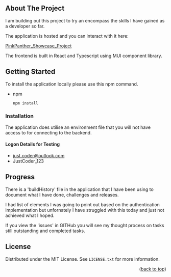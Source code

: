<!-- ABOUT THE PROJECT -->

## About The Project

I am building out this project to try an encompass the skills I have gained as a developer so far.

The application is hosted and you can interact with it here:

[PinkPanther_Showcase_Project](https://pinkpantherreact.netlify.app/)

The frontend is built in React and Typescript using MUI component library.

<!-- GETTING STARTED -->

## Getting Started

To install the application locally please use this npm command.

- npm
  ```sh
  npm install
  ```

### Installation

The application does utilise an environment file that you will not have access to for connecting to the backend.

#### Logon Details for Testing

- just.coder@outlook.com
- JustCoder_123

<!-- USAGE EXAMPLES -->

## Progress

There is a 'buildHistory' file in the application that I have been using to document what I have done, challenges and releases.

I had list of elements I was going to point out based on the authentication implementation but unfornately I have struggled with this today and just not achieved what I hoped.

If you view the 'issues' in GITHub you will see my thought process on tasks still outstanding and completed tasks.

## License

Distributed under the MIT License. See `LICENSE.txt` for more information.

<p align="right">(<a href="#readme-top">back to top</a>)</p>
